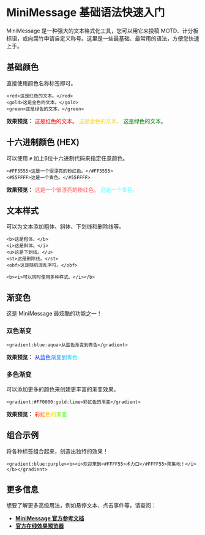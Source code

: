 # MiniMessage 基础语法快速入门

MiniMessage 是一种强大的文本格式化工具，您可以用它来投稿 MOTD、计分板标语，或向腐竹申请自定义称号。这里是一些最基础、最常用的语法，方便您快速上手。

## 基础颜色

直接使用颜色名称标签即可。

```
<red>这是红色的文本。</red>
<gold>这是金色的文本。</gold>
<green>这是绿色的文本。</green>
```
**效果预览：**
<font color="red">这是红色的文本。</font>
<font color="gold">这是金色的文本。</font>
<font color="green">这是绿色的文本。</font>

## 十六进制颜色 (HEX)

可以使用 `#` 加上6位十六进制代码来指定任意颜色。

```
<#FF5555>这是一个很漂亮的粉红色。</#FF5555>
<#55FFFF>这是一个青色。</#55FFFF>
```
**效果预览：**
<font color="#FF5555">这是一个很漂亮的粉红色。</font>
<font color="#55FFFF">这是一个青色。</font>

## 文本样式

可以为文本添加粗体、斜体、下划线和删除线等。

```
<b>这是粗体。</b>
<i>这是斜体。</i>
<u>这是下划线。</u>
<st>这是删除线。</st>
<obf>这是随机混乱字符。</obf>

<b><i>可以同时使用多种样式。</i></b>
```

## 渐变色

这是 MiniMessage 最炫酷的功能之一！

### 双色渐变
```
<gradient:blue:aqua>从蓝色渐变到青色</gradient>
```
**效果预览：**
<span style="background: linear-gradient(to right, blue, aqua); -webkit-background-clip: text; color: transparent;">从蓝色渐变到青色</span>

### 多色渐变
可以添加更多的颜色来创建更丰富的渐变效果。
```
<gradient:#FF0000:gold:lime>彩虹色的渐变</gradient>
```
**效果预览：**
<span style="background: linear-gradient(to right, #FF0000, gold, lime); -webkit-background-clip: text; color: transparent;">彩虹色的渐变</span>

## 组合示例

将各种标签组合起来，创造出独特的效果！

```
<gradient:blue:purple><b><i>欢迎来到<#FFFF55>术力口</#FFFF55>聚集地！</i></b></gradient>
```

## 更多信息

想要了解更多高级用法，例如悬停文本、点击事件等，请查阅：
*   **[MiniMessage 官方参考文档](./minimessage)**
*   **[官方在线效果预览器](https://webui.advntr.dev/)**